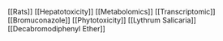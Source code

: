 [[Rats]]
[[Hepatotoxicity]]
[[Metabolomics]]
[[Transcriptomic]]
[[Bromuconazole]]
[[Phytotoxicity]]
[[Lythrum Salicaria]]
[[Decabromodiphenyl Ether]]
